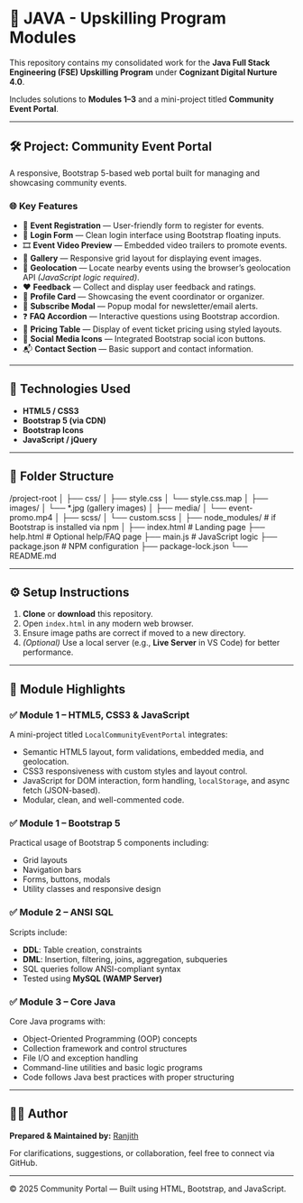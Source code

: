 # 🌟 JAVA - Upskilling Program Modules

This repository contains my consolidated work for the **Java Full Stack Engineering (FSE) Upskilling Program** under **Cognizant Digital Nurture 4.0**.

Includes solutions to **Modules 1–3** and a mini-project titled **Community Event Portal**.

---

## 🛠 Project: Community Event Portal

A responsive, Bootstrap 5-based web portal built for managing and showcasing community events.

### 🌐 Key Features

- 📅 **Event Registration** — User-friendly form to register for events.
- 🔐 **Login Form** — Clean login interface using Bootstrap floating inputs.
- 🎞️ **Event Video Preview** — Embedded video trailers to promote events.
- 📸 **Gallery** — Responsive grid layout for displaying event images.
- 📍 **Geolocation** — Locate nearby events using the browser’s geolocation API *(JavaScript logic required)*.
- ❤️ **Feedback** — Collect and display user feedback and ratings.
- 🧑 **Profile Card** — Showcasing the event coordinator or organizer.
- 🔔 **Subscribe Modal** — Popup modal for newsletter/email alerts.
- ❓ **FAQ Accordion** — Interactive questions using Bootstrap accordion.
- 💸 **Pricing Table** — Display of event ticket pricing using styled layouts.
- 📣 **Social Media Icons** — Integrated Bootstrap social icon buttons.
- 📬 **Contact Section** — Basic support and contact information.

---

## 📌 Technologies Used

- **HTML5 / CSS3**
- **Bootstrap 5 (via CDN)**
- **Bootstrap Icons**
- **JavaScript / jQuery**

---

## 📂 Folder Structure

/project-root
│
├── css/
│ ├── style.css
│ └── style.css.map
│
├── images/
│ └── *.jpg (gallery images)
│
├── media/
│ └── event-promo.mp4
│
├── scss/
│ └── custom.scss
│
├── node_modules/ # if Bootstrap is installed via npm
│
├── index.html # Landing page
├── help.html # Optional help/FAQ page
├── main.js # JavaScript logic
├── package.json # NPM configuration
├── package-lock.json
└── README.md

---

## ⚙️ Setup Instructions

1. **Clone** or **download** this repository.
2. Open `index.html` in any modern web browser.
3. Ensure image paths are correct if moved to a new directory.
4. *(Optional)* Use a local server (e.g., **Live Server** in VS Code) for better performance.

---

## 🔷 Module Highlights

### ✅ Module 1 – HTML5, CSS3 & JavaScript

A mini-project titled `LocalCommunityEventPortal` integrates:

- Semantic HTML5 layout, form validations, embedded media, and geolocation.
- CSS3 responsiveness with custom styles and layout control.
- JavaScript for DOM interaction, form handling, `localStorage`, and async fetch (JSON-based).
- Modular, clean, and well-commented code.

### ✅ Module 1 – Bootstrap 5

Practical usage of Bootstrap 5 components including:

- Grid layouts
- Navigation bars
- Forms, buttons, modals
- Utility classes and responsive design

### ✅ Module 2 – ANSI SQL

Scripts include:

- **DDL**: Table creation, constraints
- **DML**: Insertion, filtering, joins, aggregation, subqueries
- SQL queries follow ANSI-compliant syntax  
- Tested using **MySQL (WAMP Server)**

### ✅ Module 3 – Core Java

Core Java programs with:

- Object-Oriented Programming (OOP) concepts
- Collection framework and control structures
- File I/O and exception handling
- Command-line utilities and basic logic programs
- Code follows Java best practices with proper structuring

---

## 🙋‍♂️ Author

**Prepared & Maintained by:** [Ranjith](#)

For clarifications, suggestions, or collaboration, feel free to connect via GitHub.

---

© 2025 Community Portal — Built using HTML, Bootstrap, and JavaScript.
